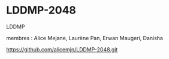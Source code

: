 # LDDMP-2048
LDDMP

membres : Alice Mejane, Laurène Pan, Erwan Maugeri, Danisha

https://github.com/alicemjn/LDDMP-2048.git
